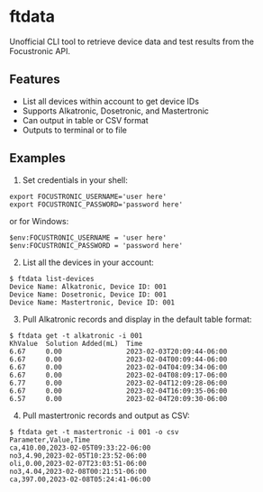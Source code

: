 # ftdata
Unofficial CLI tool to retrieve device data and test results from the Focustronic API.

## Features
* List all devices within account to get device IDs
* Supports Alkatronic, Dosetronic, and Mastertronic
* Can output in table or CSV format
* Outputs to terminal or to file 

## Examples

1. Set credentials in your shell:
```shell
export FOCUSTRONIC_USERNAME='user here'
export FOCUSTRONIC_PASSWORD='password here'
```
or for Windows:
```shell
$env:FOCUSTRONIC_USERNAME = 'user here'
$env:FOCUSTRONIC_PASSWORD = 'password here'
```
2. List all the devices in your account:
```shell
$ ftdata list-devices
Device Name: Alkatronic, Device ID: 001
Device Name: Dosetronic, Device ID: 001
Device Name: Mastertronic, Device ID: 001
```
3. Pull Alkatronic records and display in the default table format:

```shell
$ ftdata get -t alkatronic -i 001
KhValue  Solution Added(mL)  Time
6.67     0.00                2023-02-03T20:09:44-06:00
6.67     0.00                2023-02-04T00:09:44-06:00
6.67     0.00                2023-02-04T04:09:34-06:00
6.67     0.00                2023-02-04T08:09:17-06:00
6.77     0.00                2023-02-04T12:09:28-06:00
6.67     0.00                2023-02-04T16:09:35-06:00
6.57     0.00                2023-02-04T20:09:30-06:00
```
4. Pull mastertronic records and output as CSV:
```shell
$ ftdata get -t mastertronic -i 001 -o csv
Parameter,Value,Time
ca,410.00,2023-02-05T09:33:22-06:00
no3,4.90,2023-02-05T10:23:52-06:00
oli,0.00,2023-02-07T23:03:51-06:00
no3,4.04,2023-02-08T00:21:51-06:00
ca,397.00,2023-02-08T05:24:41-06:00
```